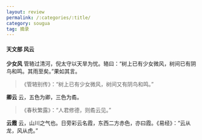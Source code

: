 ```yaml
---
layout: review
permalink: /:categories/:title/
category: sougua
tag: 摘录
---
```


#### 天文部 风云

**少女风** 管辂过清河，倪太守以天旱为忧。辂曰：“树上已有少女微风，树间已有阴鸟和鸣。其雨至矣。”果如其言。

> 《管辂别传》：“树上已有少女微风，树间又有阴鸟和鸣。”

**卿云** 云，五色为卿，三色为矞。

> 《春秋繁露》：“人君修德，则矞云见。”

**云霞** 云，山川之气也。日旁彩云名霞，东西二方赤色，亦曰霞。《易经》：“云从龙，风从虎。”